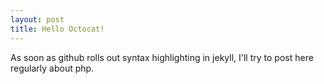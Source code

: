 ```yaml
---
layout: post
title: Hello Octocat!
---
```

As soon as github rolls out syntax highlighting in jekyll, I'll try to post here regularly about
php.